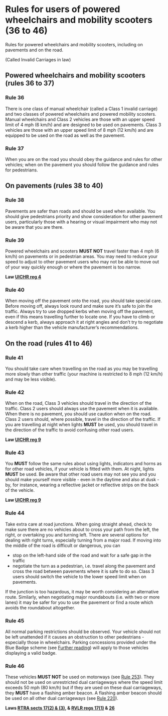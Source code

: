 Rules for users of powered wheelchairs and mobility scooters (36 to 46)
=======================================================================

Rules for powered wheelchairs and mobility scooters, including on pavements and on the road.

(Called Invalid Carriages in law)

Powered wheelchairs and mobility scooters (rules 36 to 37)
----------------------------------------------------------

### Rule 36

There is one class of manual wheelchair (called a Class 1 invalid carriage) and two classes of powered wheelchairs and powered mobility scooters. Manual wheelchairs and Class 2 vehicles are those with an upper speed limit of 4 mph (6 km/h) and are designed to be used on pavements. Class 3 vehicles are those with an upper speed limit of 8 mph (12 km/h) and are equipped to be used on the road as well as the pavement.

### Rule 37

When you are on the road you should obey the guidance and rules for other vehicles; when on the pavement you should follow the guidance and rules for pedestrians.

On pavements (rules 38 to 40)
-----------------------------

### Rule 38

Pavements are safer than roads and should be used when available. You should give pedestrians priority and show consideration for other pavement users, particularly those with a hearing or visual impairment who may not be aware that you are there.

### Rule 39

Powered wheelchairs and scooters **MUST NOT** travel faster than 4 mph (6 km/h) on pavements or in pedestrian areas. You may need to reduce your speed to adjust to other pavement users who may not be able to move out of your way quickly enough or where the pavement is too narrow.

**Law [UICHR reg 4](http://www.legislation.gov.uk/uksi/1988/2268/regulation/4/made)**

### Rule 40

When moving off the pavement onto the road, you should take special care. Before moving off, always look round and make sure it’s safe to join the traffic. Always try to use dropped kerbs when moving off the pavement, even if this means travelling further to locate one. If you have to climb or descend a kerb, always approach it at right angles and don’t try to negotiate a kerb higher than the vehicle manufacturer’s recommendations.

On the road (rules 41 to 46)
----------------------------

### Rule 41

You should take care when travelling on the road as you may be travelling more slowly than other traffic (your machine is restricted to 8 mph (12 km/h) and may be less visible).

### Rule 42

When on the road, Class 3 vehicles should travel in the direction of the traffic. Class 2 users should always use the pavement when it is available. When there is no pavement, you should use caution when on the road. Class 2 users should, where possible, travel in the direction of the traffic. If you are travelling at night when lights **MUST** be used, you should travel in the direction of the traffic to avoid confusing other road users.

**Law [UICHR reg 9](http://www.legislation.gov.uk/uksi/1988/2268/regulation/9/made)**

### Rule 43

You **MUST** follow the same rules about using lights, indicators and horns as for other road vehicles, if your vehicle is fitted with them. At night, lights **MUST** be used. Be aware that other road users may not see you and you should make yourself more visible - even in the daytime and also at dusk - by, for instance, wearing a reflective jacket or reflective strips on the back of the vehicle.

**Law [UICHR reg 9](http://www.legislation.gov.uk/uksi/1988/2268/regulation/9/made)**

### Rule 44

Take extra care at road junctions. When going straight ahead, check to make sure there are no vehicles about to cross your path from the left, the right, or overtaking you and turning left. There are several options for dealing with right turns, especially turning from a major road. If moving into the middle of the road is difficult or dangerous, you can

* stop on the left-hand side of the road and wait for a safe gap in the traffic
* negotiate the turn as a pedestrian, i.e. travel along the pavement and cross the road between pavements where it is safe to do so. Class 3 users should switch the vehicle to the lower speed limit when on pavements.

If the junction is too hazardous, it may be worth considering an alternative route. Similarly, when negotiating major roundabouts (i.e. with two or more lanes) it may be safer for you to use the pavement or find a route which avoids the roundabout altogether.

### Rule 45

All normal parking restrictions should be observed. Your vehicle should not be left unattended if it causes an obstruction to other pedestrians - especially those in wheelchairs. Parking concessions provided under the Blue Badge scheme (see [Further reading](/pages/other-information.md#reading)) will apply to those vehicles displaying a valid badge.

### Rule 46

These vehicles **MUST NOT** be used on motorways (see [Rule 253](/pages/motorways-253-to-273.md#rule-253)). They should not be used on unrestricted dual carriageways where the speed limit exceeds 50 mph (80 km/h) but if they are used on these dual carriageways, they **MUST** have a flashing amber beacon. A flashing amber beacon should be used on all other dual carriageways (see [Rule 220](/pages/road-users-requiring-extra-care-204-to-225.md#rule-220)).

**Laws [RTRA sects 17(2) & (3)](http://www.legislation.gov.uk/ukpga/1984/27/section/17), & [RVLR regs 17(1)](http://www.legislation.gov.uk/uksi/1989/1796/regulation/17/made) & [26](http://www.legislation.gov.uk/uksi/1989/1796/regulation/26/made)**
